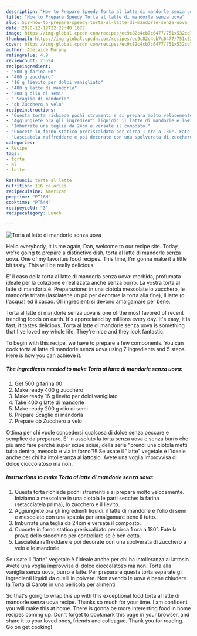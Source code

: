 ```yaml
---
description: "How to Prepare Speedy Torta al latte di mandorle senza uova"
title: "How to Prepare Speedy Torta al latte di mandorle senza uova"
slug: 518-how-to-prepare-speedy-torta-al-latte-di-mandorle-senza-uova
date: 2020-12-12T22:22:40.167Z
image: https://img-global.cpcdn.com/recipes/ec9c82c4cb7c6477/751x532cq70/torta-al-latte-di-mandorle-senza-uova-recipe-main-photo.jpg
thumbnail: https://img-global.cpcdn.com/recipes/ec9c82c4cb7c6477/751x532cq70/torta-al-latte-di-mandorle-senza-uova-recipe-main-photo.jpg
cover: https://img-global.cpcdn.com/recipes/ec9c82c4cb7c6477/751x532cq70/torta-al-latte-di-mandorle-senza-uova-recipe-main-photo.jpg
author: Adelaide Murphy
ratingvalue: 4.9
reviewcount: 23594
recipeingredient:
- "500 g farina 00"
- "400 g zucchero"
- "16 g lievito per dolci vanigliato"
- "400 g latte di mandorle"
- "200 g olio di semi"
- " Scaglie di mandorla"
- "qb Zucchero a velo"
recipeinstructions:
- "Questa torta richiede pochi strumenti e si prepara molto velocemente. Iniziamo a mescolare in una ciotola le parti secche: la farina (setacciatela prima), lo zucchero e il lievito."
- "Aggiungiete ora gli ingredienti liquidi: il latte di mandorle e l&#39;olio di semi e mescolate con una spatola per amalgamare bene il tutto."
- "Imburrate una teglia da 24cm e versate il composto."
- "Cuocete in forno statico preriscaldato per circa 1 ora a 180°. Fate la prova dello stecchino per controllare se è ben cotta."
- "Lasciatela raffreddare e poi decorate con una spolverata di zucchero a velo e le mandorle."
categories:
- Recipe
tags:
- torta
- al
- latte

katakunci: torta al latte 
nutrition: 116 calories
recipecuisine: American
preptime: "PT16M"
cooktime: "PT54M"
recipeyield: "3"
recipecategory: Lunch

---
```



![Torta al latte di mandorle senza uova](https://img-global.cpcdn.com/recipes/ec9c82c4cb7c6477/751x532cq70/torta-al-latte-di-mandorle-senza-uova-recipe-main-photo.jpg)

Hello everybody, it is me again, Dan, welcome to our recipe site. Today, we're going to prepare a distinctive dish, torta al latte di mandorle senza uova. One of my favorites food recipes. This time, I'm gonna make it a little bit tasty. This will be really delicious.

E&#39; il caso della torta al latte di mandorla senza uova: morbida, profumata ideale per la colazione e realizzata anche senza burro. La vostra torta al latte di mandorla è. Preparazione: in una ciotola mescolate lo zucchero, le mandorle tritate (lasciatene un pò per decorare la torta alla fine), il latte (o l&#39;acqua) ed il cacao. Gli ingredienti si devono amalgamare per bene.

Torta al latte di mandorle senza uova is one of the most favored of recent trending foods on earth. It's appreciated by millions every day. It's easy, it is fast, it tastes delicious. Torta al latte di mandorle senza uova is something that I've loved my whole life. They're nice and they look fantastic.


To begin with this recipe, we have to prepare a few components. You can cook torta al latte di mandorle senza uova using 7 ingredients and 5 steps. Here is how you can achieve it.

<!--inarticleads1-->

##### The ingredients needed to make Torta al latte di mandorle senza uova:

1. Get 500 g farina 00
1. Make ready 400 g zucchero
1. Make ready 16 g lievito per dolci vanigliato
1. Take 400 g latte di mandorle
1. Make ready 200 g olio di semi
1. Prepare  Scaglie di mandorla
1. Prepare qb Zucchero a velo


Ottima per chi vuole concedersi qualcosa di dolce senza peccare e semplice da preparare. E&#39; in assoluto la torta senza uova e senza burro che più amo fare perché super sciuè sciuè, della serie &#34;prendi una ciotola metti tutto dentro, mescola e via in forno&#34;!!! Se usate il &#34;latte&#34; vegetale è l&#39;ideale anche per chi ha intolleranza al lattosio. Avete una voglia improvvisa di dolce cioccolatoso ma non. 

<!--inarticleads2-->

##### Instructions to make Torta al latte di mandorle senza uova:

1. Questa torta richiede pochi strumenti e si prepara molto velocemente. Iniziamo a mescolare in una ciotola le parti secche: la farina (setacciatela prima), lo zucchero e il lievito.
1. Aggiungiete ora gli ingredienti liquidi: il latte di mandorle e l&#39;olio di semi e mescolate con una spatola per amalgamare bene il tutto.
1. Imburrate una teglia da 24cm e versate il composto.
1. Cuocete in forno statico preriscaldato per circa 1 ora a 180°. Fate la prova dello stecchino per controllare se è ben cotta.
1. Lasciatela raffreddare e poi decorate con una spolverata di zucchero a velo e le mandorle.


Se usate il &#34;latte&#34; vegetale è l&#39;ideale anche per chi ha intolleranza al lattosio. Avete una voglia improvvisa di dolce cioccolatoso ma non. Torta alla vaniglia senza uova, burro e latte. Per preparare questa torta separate gli ingredienti liquidi da quelli in polvere. Non avendo le uova è bene chiudere la Torta di Carote in una pellicola per alimenti. 

So that's going to wrap this up with this exceptional food torta al latte di mandorle senza uova recipe. Thanks so much for your time. I am confident you will make this at home. There is gonna be more interesting food in home recipes coming up. Don't forget to bookmark this page in your browser, and share it to your loved ones, friends and colleague. Thank you for reading. Go on get cooking!
